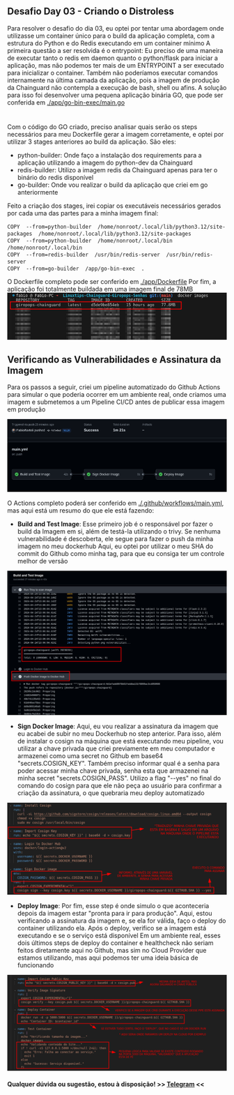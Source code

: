 ## Desafio Day 03 - Criando o Distroless
Para resolver o desafio do dia 03, eu optei por tentar uma abordagem onde utilizasse um container único para o build da aplicação completa, com a estrutura do Python e do Redis executando em um container mínimo
A primeira questão a ser resolvida é o entrypoint: Eu preciso de uma maneira de executar tanto o redis em daemon quanto o python/flask para iniciar a aplicação, mas não podemos ter mais de um ENTRYPOINT a ser executado para inicializar o container. Também não poderíamos executar comandos internamente na última camada da aplicação, pois a imagem de produção da Chainguard não contempla a execução de bash, shell ou afins. A solução para isso foi desenvolver uma pequena aplicação binária GO, que pode ser conferida em [./app/go-bin-exec/main.go](https://raw.githubusercontent.com/FabioBartoli/Linuxtips-Chainguard-Giropops-Senhas/main/app/go-bin-exec/main.go)
#
Com o código do GO criado, preciso analisar quais serão os steps necessários para meu Dockerfile gerar a imagem corretamente, e optei por utilizar 3 stages anteriores ao build da aplicação. São eles:

 - python-builder: Onde faço a instalação dos requirements para a aplicação utilizando a imagem do python-dev da Chainguard
 - redis-builder: Utilizo a imagem redis da Chainguard apenas para ter o binário do redis disponível
 - go-builder: Onde vou realizar o build da aplicação que criei em go anteriormente

Feito a criação dos stages, irei copiar os executáveis necessários gerados por cada uma das partes para a minha imagem final:

    COPY  --from=python-builder  /home/nonroot/.local/lib/python3.12/site-packages  /home/nonroot/.local/lib/python3.12/site-packages
    COPY  --from=python-builder  /home/nonroot/.local/bin  /home/nonroot/.local/bin
    COPY  --from=redis-builder  /usr/bin/redis-server  /usr/bin/redis-server
    COPY  --from=go-builder  /app/go-bin-exec  .
O Dockerfile completo pode ser conferido em [./app/Dockerfile](https://raw.githubusercontent.com/FabioBartoli/Linuxtips-Chainguard-Giropops-Senhas/main/app/Dockerfile)
Por fim, a aplicação foi totalmente buildada em uma imagem final de 78MB
![Image Giropops Chainguard Final Size](./readme-assets/image-size.png)

## Verificando as Vulnerabilidades e Assinatura da Imagem
Para os passos a seguir, criei um pipeline automatizado do Github Actions para simular o que poderia ocorrer em um ambiente real, onde criamos uma imagem e submetemos a um Pipeline CI/CD antes de publicar essa imagem em produção

![Actions Run](./readme-assets/actions-run.png)

O Actions completo poderá ser conferido em [./.github/workflows/main.yml](https://raw.githubusercontent.com/FabioBartoli/Linuxtips-Chainguard-Giropops-Senhas/main/.github/workflows/main.yml), mas aqui está um resumo do que ele está fazendo:

 - **Build and Test Image**: Esse primeiro job é o responsável por fazer o build da Imagem em si, além de testá-la utilizando o trivy. Se nenhuma vulnerabilidade é descoberta, ele segue para fazer o push da minha imagem no meu dockerhub
Aqui, eu optei por utilizar o meu SHA do commit do Github como minha tag, para que eu consiga ter um controle melhor de versão

![Trivy Scan and Push](./readme-assets/trivy-scan.png)

 - **Sign Docker Image**: Aqui, eu vou realizar a assinatura da imagem que eu acabei de subir no meu Dockerhub no step anterior. Para isso, além de instalar o cosign na máquina que está executando meu pipeline, vou utilizar a chave privada que criei previamente em meu computador e armazenei como uma secret no Github em base64 "secrets.COSIGN_KEY". Também preciso informar qual é a senha para poder acessar minha chave privada, senha esta que armazenei na minha secret "secrets.COSIGN_PASS". Utilizo a flag "--yes" no final do comando do cosign para que ele não peça ao usuário para confirmar a criação da assinatura, o que quebraria meu deploy automatizado
 
![sign-image](./readme-assets/sign-image.png)
 
 - **Deploy Image**: Por fim, esse step é onde simulo o que aconteceria depois da imagem estar "pronta para ir para produção". Aqui, estou verificando a assinatura da imagem e, se ela for válida, faço o deploy do container utilizando ela. Após o deploy, verifico se a imagem está executando e se o serviço está disponível
 Em um ambiente real, esses dois últimos steps de deploy do container e healthcheck não seriam feitos diretamente aqui no Github, mas sim no Cloud Provider que estamos utilizando, mas aqui podemos ter uma ideia básica de funcionando

![Test Image](./readme-assets/test-image.png)


#### Qualquer dúvida ou sugestão, estou à disposição! >> [Telegram](https://t.me/FabioBartoli) <<
